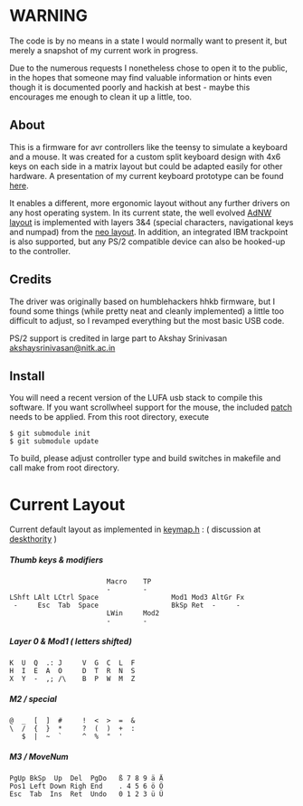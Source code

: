 **WARNING**
=================
The code is by no means in a state I would normally want to present it, but merely a snapshot of my current work in progress.

Due to the numerous requests I nonetheless chose to open it to the public, in the hopes that someone may find valuable information or hints even though it is documented poorly and hackish at best - maybe this encourages me enough to clean it up a little, too. 


About
-----
This is a firmware for avr controllers like the teensy to simulate a keyboard and a mouse. It was created for a custom split keyboard design with 4x6 keys on each side in a matrix layout but could be adapted easily for other hardware. A presentation of my current keyboard prototype can be found [here][DT_hw].

It enables a different, more ergonomic layout without any further drivers on any host operating system. In its current state, the well evolved [AdNW layout][adnw] is implemented with layers 3&4 (special characters, navigational keys and numpad) from the [neo layout][neo]. In addition, an integrated IBM trackpoint is also supported, but any PS/2 compatible device can also be hooked-up to the controller.


Credits
-------
The driver was originally based on humblehackers hhkb firmware, but I found some things (while pretty neat and cleanly implemented) a little too difficult to adjust, so I revamped everything but the most basic USB code.

PS/2 support is credited in large part to Akshay Srinivasan <akshaysrinivasan@nitk.ac.in>


Install
-------
You will need a recent version of the LUFA usb stack to compile this software.
If you want scrollwheel support for the mouse, the included [patch](/frobiac/adnw/blob/master/LUFA-scrollwheel.patch) needs to be applied.
From this root directory, execute

    $ git submodule init
    $ git submodule update


To build, please adjust controller type and build switches in makefile and call make from root directory.


Current Layout
==============
Current default layout as implemented in [keymap.h](/frobiac/adnw/blob/master/src/keymap.h) : 
( discussion at [deskthority][DT_layout] )

##### Thumb keys & modifiers 
                            Macro    TP
                            -        -
    LShft LAlt LCtrl Space                  Mod1 Mod3 AltGr Fx
     -     Esc  Tab  Space                  BkSp Ret  -     -
                            LWin     Mod2
                            -        -

##### Layer 0 & Mod1 ( letters shifted)
    K  U  Q  .: J     V  G  C  L  F
    H  I  E  A  O     D  T  R  N  S
    X  Y  -  ,; /\    B  P  W  M  Z

##### M2 / special
    @  _  [  ]  #     !  <  >  =  &
    \  /  {  }  *     ?  (  )  +  :
       $  |  ~  `     ^  %  "  '

##### M3 / MoveNum
    PgUp BkSp  Up  Del  PgDo   ß 7 8 9 ä Ä
    Pos1 Left Down Righ End    . 4 5 6 ö Ö
    Esc  Tab  Ins  Ret  Undo   0 1 2 3 ü Ü


[DT_hw]:     http://deskthority.net/workshop-f7/my-diy-keyboard-collection-or-how-i-became-a-kb-geek-t2534.html 
[DT_layout]: http://deskthority.net/keyboards-f2/the-decent-keyboard-layout-discussion-thread-matrix-t2898-30.html
[adnw]:      http://www.adnw.de
[neo]:       http://www.neo-layout.org/
